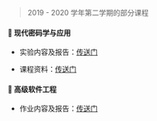 > 2019 - 2020 学年第二学期的部分课程

#### 🔐 现代密码学与应用

- 实验内容及报告：[传送门](course/cryptography/)

- 课程资料：[传送门](https://github.com/JingqingLin/Cryptography)

#### 👷 高级软件工程

- 作业内容及报告：[传送门](course/software-engineering/)